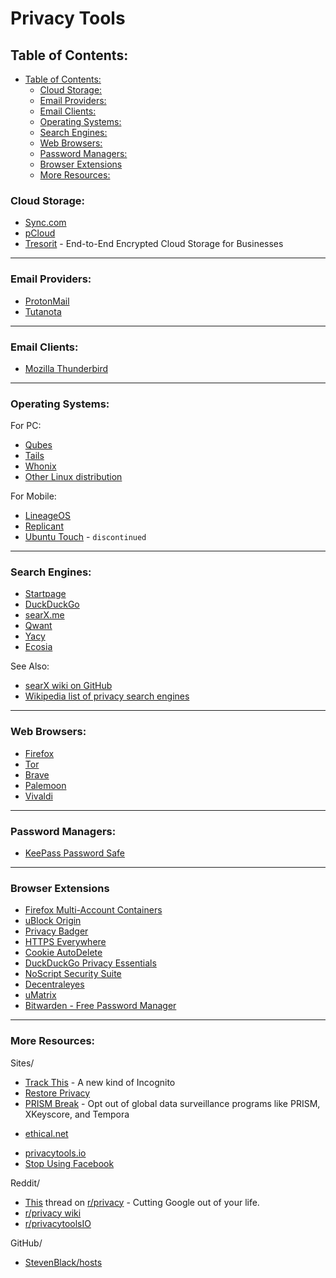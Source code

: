 # Privacy Tools

## Table of Contents:

- [Table of Contents:](#table-of-contents)
    - [Cloud Storage:](#cloud-storage)
    - [Email Providers:](#email-providers)
    - [Email Clients:](#email-clients)
    - [Operating Systems:](#operating-systems)
    - [Search Engines:](#search-engines)
    - [Web Browsers:](#web-browsers)
    - [Password Managers:](#password-managers)
    - [Browser Extensions](#browser-extensions)
    - [More Resources:](#more-resources)

### Cloud Storage:
* [Sync.com](https://www.sync.com/)
* [pCloud](https://www.pcloud.com/)
* [Tresorit](https://www.tresorit.com/) - End-to-End Encrypted Cloud Storage for Businesses

---

### Email Providers:
* [ProtonMail](https://protonmail.com/)
* [Tutanota](https://www.tutanota.com/)

---

### Email Clients:
* [Mozilla Thunderbird](https://www.thunderbird.net/)

---

### Operating Systems:
For PC:
* [Qubes](https://www.qubes-os.org/)
* [Tails](https://tails.boum.org/)
* [Whonix](https://www.whonix.org/)
* [Other Linux distribution](linux-configuration.md#distros)

For Mobile:
* [LineageOS](https://www.lineageos.org/)
* [Replicant](https://www.replicant.us/)
* [Ubuntu Touch](https://ubuntu-touch.io/) - `discontinued`

---

### Search Engines:
* [Startpage](https://www.startpage.com/)
* [DuckDuckGo](https://duckduckgo.com/)
* [searX.me](https://searx.me/)
* [Qwant](http://qwant.com/)
* [Yacy](http://yacy.net/)
* [Ecosia](https://www.ecosia.org/?c=en)

See Also:
- [searX wiki on GitHub](https://github.com/asciimoo/searx/wiki/possible-search-engines)
- [Wikipedia list of privacy search engines](https://en.wikipedia.org/wiki/List_of_search_engines#Privacy_search_engines)

---

### Web Browsers:
* [Firefox](https://www.mozilla.org/en-US/firefox/)
* [Tor](https://www.torproject.org/)
* [Brave](https://brave.com/)
* [Palemoon](https://www.palemoon.org/)
* [Vivaldi](https://vivaldi.com/)

---

### Password Managers:
* [KeePass Password Safe](https://keepass.info/)


---

### Browser Extensions
* [Firefox Multi-Account Containers](https://addons.mozilla.org/en-US/firefox/addon/multi-account-containers/)
* [uBlock Origin](https://addons.mozilla.org/en-US/firefox/addon/ublock-origin/)
* [Privacy Badger](https://addons.mozilla.org/en-US/firefox/addon/privacy-badger17/)
* [HTTPS Everywhere](https://addons.mozilla.org/en-US/firefox/addon/https-everywhere/)
* [Cookie AutoDelete](https://addons.mozilla.org/en-US/firefox/addon/cookie-autodelete/)
* [DuckDuckGo Privacy Essentials](https://addons.mozilla.org/en-US/firefox/addon/duckduckgo-for-firefox/)
* [NoScript Security Suite](https://addons.mozilla.org/en-US/firefox/addon/noscript/)
* [Decentraleyes](https://addons.mozilla.org/en-US/firefox/addon/decentraleyes/)
* [uMatrix](https://addons.mozilla.org/en-US/firefox/addon/umatrix/?src=search)
* [Bitwarden - Free Password Manager](https://addons.mozilla.org/en-US/firefox/addon/bitwarden-password-manager/)

---

### More Resources:
Sites/
* [Track This](https://trackthis.link) - A new kind of Incognito
* [Restore Privacy](https://restoreprivacy.com/)
* [PRISM Break](https://prism-break.org/en/) - Opt out of global data surveillance programs like PRISM, XKeyscore, and Tempora
- [ethical.net](https://ethical.net/)
* [privacytools.io](https://www.privacytools.io/)
* [Stop Using Facebook](https://www.stopusingfacebook.co/)

Reddit/
* [This](https://www.reddit.com/r/privacy/comments/byzq4w/megathread_cutting_google_out_of_your_life_2019/?utm_source=share&utm_medium=web2x) thread on [r/privacy](https://old.reddit.com/r/privacy/) - Cutting Google out of your life.
* [r/privacy wiki](https://old.reddit.com/r/privacy/wiki/de-google)
* [r/privacytoolsIO](https://old.reddit.com/r/privacytoolsIO/)

GitHub/
* [StevenBlack/hosts](https://github.com/StevenBlack/hosts)
